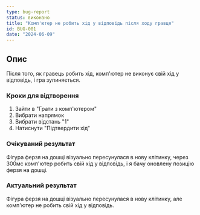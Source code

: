 ```yaml
---
type: bug-report
status: виконано
title: "Комп'ютер не робить хід у відповідь після ходу гравця"
id: BUG-001
date: "2024-06-09"
---
```


## Опис
Після того, як гравець робить хід, комп'ютер не виконує свій хід у відповідь, і гра зупиняється.

### Кроки для відтворення
1. Зайти в "Грати з комп'ютером"
2. Вибрати напрямок
3. Вибрати відстань "1"
4. Натиснути "Підтвердити хід"

### Очікуваний результат
Фігура ферзя на дошці візуально пересунулася в нову клітинку, через 300мс комп'ютер робить свій хід у відповідь, і я бачу оновлену позицію ферзя на дошці.

### Актуальний результат
Фігура ферзя на дошці візуально пересунулася в нову клітинку, але комп'ютер не робить свій хід у відповідь. 